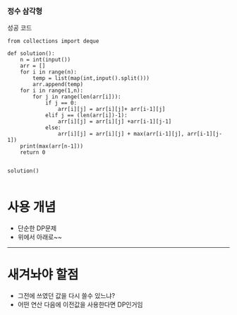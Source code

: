 ### 정수 삼각형

성공 코드

```
from collections import deque

def solution():
    n = int(input())
    arr = []
    for i in range(n):
        temp = list(map(int,input().split()))
        arr.append(temp)
    for i in range(1,n):
        for j in range(len(arr[i])):
            if j == 0:
                arr[i][j] = arr[i][j]+ arr[i-1][j]
            elif j == (len(arr[i])-1):
                arr[i][j] = arr[i][j] +arr[i-1][j-1]
            else:
                arr[i][j] = arr[i][j] + max(arr[i-1][j], arr[i-1][j-1])
    print(max(arr[n-1]))
    return 0


solution()


```

# 사용 개념

-   단순한 DP문제
-   위에서 아래로~~

---

# 새겨놔야 할점

-   그전에 쓰였던 값을 다시 쓸수 있느냐?
-   어떤 연산 다음에 이전값을 사용한다면 DP인거임
